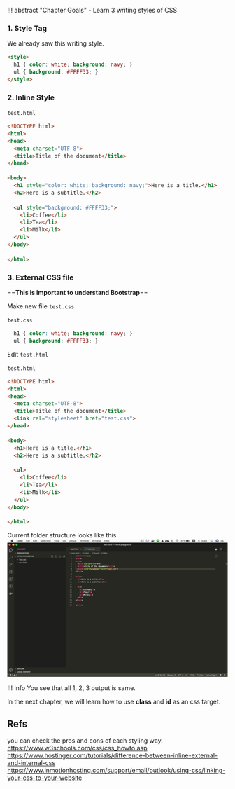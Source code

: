 !!! abstract "Chapter Goals"
    - Learn 3 writing styles of CSS

### 1. Style Tag

We already saw this writing style.

```html
<style>
  h1 { color: white; background: navy; }
  ul { background: #FFFF33; }
</style>
```

### 2. Inline Style
`test.html`
```html hl_lines="9 12"
<!DOCTYPE html>
<html>
<head>
  <meta charset="UTF-8">
  <title>Title of the document</title>
</head>

<body>
  <h1 style="color: white; background: navy;">Here is a title.</h1>
  <h2>Here is a subtitle.</h2>

  <ul style="background: #FFFF33;">
    <li>Coffee</li>
    <li>Tea</li>
    <li>Milk</li>
  </ul>
</body>

</html>
```

### 3. External CSS file
==**This is important to understand Bootstrap**==

Make new file `test.css`

`test.css`
```css
  h1 { color: white; background: navy; }
  ul { background: #FFFF33; }
```

Edit `test.html`

`test.html`
```html
<!DOCTYPE html>
<html>
<head>
  <meta charset="UTF-8">
  <title>Title of the document</title>
  <link rel="stylesheet" href="test.css">
</head>

<body>
  <h1>Here is a title.</h1>
  <h2>Here is a subtitle.</h2>

  <ul>
    <li>Coffee</li>
    <li>Tea</li>
    <li>Milk</li>
  </ul>
</body>

</html>
```

Current folder structure looks like this
![External Css Folder Structure](../img/css-guide/external-css-folder.png)

!!! info
    You see that all 1, 2, 3 output is same.


In the next chapter, we will learn how to use **class** and **id** as an css target.


## Refs
you can check the pros and cons of each styling way.
https://www.w3schools.com/css/css_howto.asp
https://www.hostinger.com/tutorials/difference-between-inline-external-and-internal-css
https://www.inmotionhosting.com/support/email/outlook/using-css/linking-your-css-to-your-website